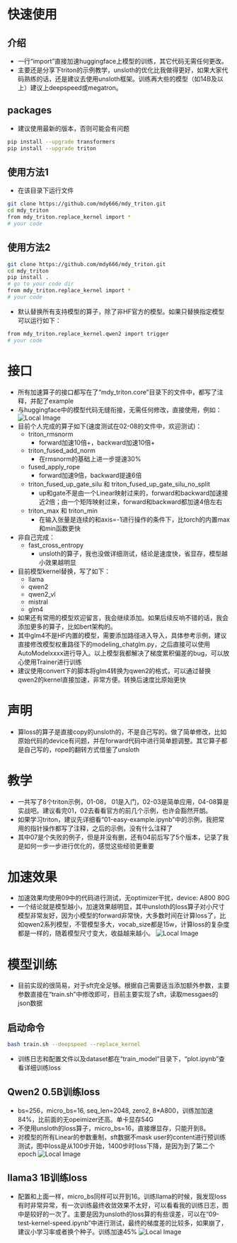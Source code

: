 # 快速使用
## 介绍
- 一行“import”直接加速huggingface上模型的训练，其它代码无需任何更改。
- 主要还是分享下triton的示例教学，unsloth的优化比我做得更好，如果大家代码熟练的话，还是建议去使用unsloth框架。训练再大些的模型（如14B及以上）建议上deepspeed或megatron。
## packages
- 建议使用最新的版本，否则可能会有问题
```bash
pip install --upgrade transformers
pip install --upgrade triton
```
## 使用方法1
- 在该目录下运行文件
```bash
git clone https://github.com/mdy666/mdy_triton.git
cd mdy_triton
from mdy_triton.replace_kernel import *
# your code
```
## 使用方法2
```bash
git clone https://github.com/mdy666/mdy_triton.git
cd mdy_triton
pip install .
# go to your code dir
from mdy_triton.replace_kernel import *
# your code
```
- 默认替换所有支持模型的算子，除了非HF官方的模型。如果只替换指定模型可以运行如下：
```bash
from mdy_triton.replace_kernel.qwen2 import trigger
# your code
```

# 接口
- 所有加速算子的接口都写在了“mdy_triton.core”目录下的文件中，都写了注释，并配了example
- 与huggingface中的模型代码无缝衔接，无需任何修改，直接使用，例如：
![Local Image](./imgs/example.png)
- 目前个人完成的算子如下(速度测试在02-08的文件中，欢迎测试)：
    - triton_rmsnorm
        - forward加速10倍+，backward加速10倍+
    - triton_fused_add_norm
        - 在rmsnorm的基础上进一步提速30%
    - fused_apply_rope
        - forward加速9倍，backward提速6倍
    - triton_fused_up_gate_silu 和 triton_fused_up_gate_silu_no_split
        - up和gate不是由一个Linear映射过来的，forward和backward加速接近2倍；由一个矩阵映射过来，forward和backward都加速4倍左右
    - triton_max 和 triton_min
        - 在输入张量是连续的和axis=-1进行操作的条件下，比torch的内置max和min函数更快
- 非自己完成：
    - fast_cross_entropy
        - unsloth的算子，我也没做详细测试，结论是速度快，省显存，模型越小效果越明显
- 目前模型kernel替换，写了如下：
    - llama
    - qwen2
    - qwen2_vl
    - mistral
    - glm4
- 如果还有常用的模型欢迎留言，我会继续添加。如果后续反响不错的话，我会添加更多的算子，比如bert架构的。
- 其中glm4不是HF内置的模型，需要添加路径进入导入，具体参考示例，建议直接修改模型权重路径下的modeling_chatglm.py，之后直接可以使用AutoModelxxxx进行导入。以上模型我都解决了梯度累积偏差的bug，可以放心使用Trainer进行训练
- 建议使用convert下的脚本将glm4转换为qwen2的格式，可以通过替换qwen2的kernel直接加速，非常方便。转换后速度比原始更快
# 声明
- 算loss的算子是直接copy的unsloth的，不是自己写的。做了简单修改，比如原始代码的device有问题，并在forward代码中进行简单题调整。其它算子都是自己写的，rope的翻转方式借鉴了unsloth

# 教学
- 一共写了8个triton示例，01-08， 01是入门，02-03是简单应用，04-08算是实战吧。建议看完01，02去看看官方的前几个示例，也许会豁然开朗。
- 如果学习triton，建议先详细看“01-easy-example.ipynb”中的示例，我把常用的指针操作都写了注释，之后的示例，没有什么注释了
- 其中07是个失败的例子，但是并没有删，还有04前后写了5个版本，记录了我是如何一步一步进行优化的，感觉这些经验更重要

# 加速效果
- 加速效果均使用09中的代码进行测试，无optimizer干扰，device: A800 80G
- 一个结论就是模型越小，加速效果越明显，其中unsloth的loss算子对小尺寸模型非常友好，因为小模型的forward非常快，大多数时间在计算loss了，比如qwen2系列模型，不管模型多大，vocab_size都是15w，计算loss的复杂度都是一样的，随着模型尺寸变大，收益越来越小。
![Local Image](./imgs/speed.png)

# 模型训练
- 目前实现的很简易，对于sft完全足够。根据自己需要适当添加额外参数，主要参数直接在“train.sh”中修改即可，目前主要实现了sft，读取messgaes的json数据
## 启动命令
```bash
bash train.sh --deepspeed --replace_kernel
```
- 训练日志和配置文件以及dataset都在“train_model”目录下，“plot.ipynb”查看详细训练loss
## Qwen2 0.5B训练loss
- bs=256，micro_bs=16, seq_len=2048, zero2, 8*A800，训练加加速84%，比前面的无opeimizer还高。单卡显存54G
- 不使用unsloth的loss算子，micro_bs=16，直接爆显存，只能开到8。
- 对模型的所有Linear的参数重制，sft数据不mask user的content进行预训练测试，图中loss是从100步开始，1400步时loss下降，是因为到了第二个epoch
![Local Image](./imgs/qwen2-0.5B.png)
## llama3 1B训练loss
- 配置和上面一样，micro_bs同样可以开到16。训练llama的时候，我发现loss有时非常异常，有一次训练最终收敛效果不太好，可以看看我的训练日志，图中是较好的一次了。主要是因为unsloth的loss算的有些误差，可以在“09-test-kernel-speed.ipynb”中进行测试，最终的梯度差的比较多，如果崩了，建议小学习率或者换个种子。训练加速45%
![Local Image](./imgs/llama3-1B.png)